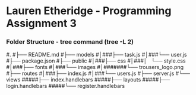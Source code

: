 # Lauren Etheridge - Programming Assignment 3
 
### Folder Structure - tree command (tree -L 2) 
#.
#├── README.md
#├── models
#│###├── task.js
#│###└── user.js
#├── package.json
#├── public
#│###├── css
#│###│   └── style.css
#│###├── fonts
#│###└── images
#│#######└── trousers_logo.png
#├── routes
#│###├── index.js
#│###└── users.js
#├── server.js
#└── views
#####├── index.handlebars
#####├── layouts
#####├── login.handlebars
#####└── register.handlebars


